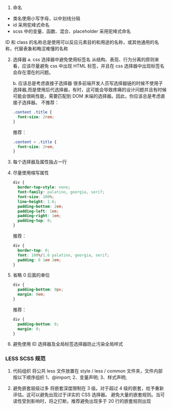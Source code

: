 1. 命名

- 类名使用小写字母，以中划线分隔
- id 采用驼峰式命名
- scss 中的变量、函数、混合、placeholder 采用驼峰式命名

ID 和 class 的名称总是使用可以反应元素目的和用途的名称，或其他通用的名称，代替表象和晦涩难懂的名称

2. 选择器
   a. css 选择器中避免使用标签名
   从结构、表现、行为分离的原则来看，应该尽量避免 css 中出现 HTML 标签，并且在 css 选择器中出现标签名会存在潜在的问题。

   b. 应该总是考虑直接子选择器
   很多前端开发人员写选择器链的时候不使用子选择器,而是使用后代选择器，有时，这可能会导致疼痛的设计问题并且有时候可能会很耗性能，需要匹配到 DOM 末端的选择器。因此，你应该总是考虑直接子选择器。
   不推荐：

   ```css
   .content .title {
     font-size: 2rem;
   }
   ```

   推荐：

   ```css
   .content > .title {
     font-size: 2rem;
   }
   ```

3. 每个选择器及属性独占一行

4. 尽量使用缩写属性

   ```css
   div {
     border-top-style: none;
     font-family: palatino, georgia, serif;
     font-size: 100%;
     line-height: 1.6;
     padding-bottom: 2em;
     padding-left: 1em;
     padding-right: 1em;
     padding-top: 0;
   }
   ```

   推荐：

   ```css
   div {
     border-top: 0;
     font: 100%/1.6 palatino, georgia, serif;
     padding: 0 1em 2em;
   }
   ```

5. 省略 0 后面的单位

   ```css
   div {
     padding-bottom: 0px;
     margin: 0em;
   }
   ```

   推荐：

   ```css
   div {
     padding-bottom: 0;
     margin: 0;
   }
   ```

6. 避免使用 ID 选择器及全局标签选择器防止污染全局样式

### LESS SCSS 规范

1. 代码组织
   将公共 less 文件放置在 style / less / common 文件夹，文件内部按以下顺序组织
   1、@import;
   2、变量声明;
   3、样式声明;

2. 避免嵌套层级过多
   将嵌套深度限制在 3 级。对于超过 4 级的嵌套，给予重新评估。这可以避免出现过于详实的 CSS 选择器。
   避免大量的嵌套规则。当可读性受到影响时，将之打断。推荐避免出现多于 20 行的嵌套规则出现
